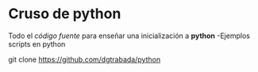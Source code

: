 # Cruso de python

Todo el *código fuente* para enseñar una inicialización a  **python**
 -Ejemplos scripts en python

git clone https://github.com/dgtrabada/python
